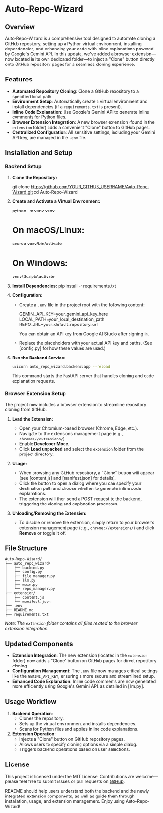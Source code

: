 
# Auto-Repo-Wizard

## Overview
Auto-Repo-Wizard is a comprehensive tool designed to automate cloning a GitHub repository, setting up a Python virtual environment, installing dependencies, and enhancing your code with inline explanations powered by Google's Gemini API. In this update, we've added a browser extension—now located in its own dedicated folder—to inject a "Clone" button directly onto GitHub repository pages for a seamless cloning experience.

## Features
- **Automated Repository Cloning**: Clone a GitHub repository to a specified local path.
- **Environment Setup**: Automatically create a virtual environment and install dependencies (if a `requirements.txt` is present).
- **Inline Code Explanation**: Use Google's Gemini API to generate inline comments for Python files.
- **Browser Extension Integration**: A new browser extension (found in the `extension` folder) adds a convenient "Clone" button to GitHub pages.
- **Centralized Configuration**: All sensitive settings, including your Gemini API key, are managed in the `.env` file.

## Installation and Setup

### Backend Setup
1. **Clone the Repository:**
   
   git clone https://github.com/YOUR_GITHUB_USERNAME/Auto-Repo-Wizard.git
   cd Auto-Repo-Wizard

2. **Create and Activate a Virtual Environment:**
   
   python -m venv venv
   # On macOS/Linux:
   source venv/bin/activate
   # On Windows:
   venv\Scripts\activate

3. **Install Dependencies:**
   pip install -r requirements.txt


4. **Configuration:**
   - Create a `.env` file in the project root with the following content:
    
     GEMINI_API_KEY=your_gemini_api_key_here
     LOCAL_PATH=your_local_destination_path
     REPO_URL=your_default_repository_url

     You can obtain an API key from Google AI Studio after signing in.
    
   - Replace the placeholders with your actual API key and paths. (See [config.py] for how these values are used.)

5. **Run the Backend Service:**
   ```sh
   uvicorn auto_repo_wizard.backend:app --reload
   ```
   This command starts the FastAPI server that handles cloning and code explanation requests.

### Browser Extension Setup
The project now includes a browser extension to streamline repository cloning from GitHub.

1. **Load the Extension:**
   - Open your Chromium-based browser (Chrome, Edge, etc.).
   - Navigate to the extensions management page (e.g., `chrome://extensions/`).
   - Enable **Developer Mode**.
   - Click **Load unpacked** and select the `extension` folder from the project directory.

2. **Usage:**
   - When browsing any GitHub repository, a "Clone" button will appear (see [content.js] and [manifest.json] for details).
   - Click the button to open a dialog where you can specify your destination path and choose whether to generate inline code explanations.
   - The extension will then send a POST request to the backend, triggering the cloning and explanation processes.

3. **Unloading/Removing the Extension:**
   - To disable or remove the extension, simply return to your browser’s extension management page (e.g., `chrome://extensions/`) and click **Remove** or toggle it off.

## File Structure
```
Auto-Repo-Wizard/
├── auto_repo_wizard/
│   ├── backend.py
│   ├── config.py
│   ├── file_manager.py
│   ├── llm.py
│   ├── main.py
│   └── repo_manager.py
├── extension/
│   ├── content.js
│   └── manifest.json
├── .env
├── README.md
├── requirements.txt

```
*Note: The `extension` folder contains all files related to the browser extension integration.*

## Updated Components
- **Extension Integration**: The new extension (located in the `extension` folder) now adds a "Clone" button on GitHub pages for direct repository cloning.
- **Configuration Management**: The `.env` file now manages critical settings like the `GEMINI_API_KEY`, ensuring a more secure and streamlined setup.
- **Enhanced Code Explanation**: Inline code comments are now generated more efficiently using Google's Gemini API, as detailed in [llm.py].

## Usage Workflow
1. **Backend Operation**:
   - Clones the repository.
   - Sets up the virtual environment and installs dependencies.
   - Scans for Python files and applies inline code explanations.
2. **Extension Operation**:
   - Injects a "Clone" button on GitHub repository pages.
   - Allows users to specify cloning options via a simple dialog.
   - Triggers backend operations based on user selections.

## License
This project is licensed under the MIT License. Contributions are welcome—please feel free to submit issues or pull requests on [GitHub](https://github.com/YOUR_GITHUB_USERNAME/Auto-Repo-Wizard).


README should help users understand both the backend and the newly integrated extension components, as well as guide them through installation, usage, and extension management. Enjoy using Auto-Repo-Wizard!